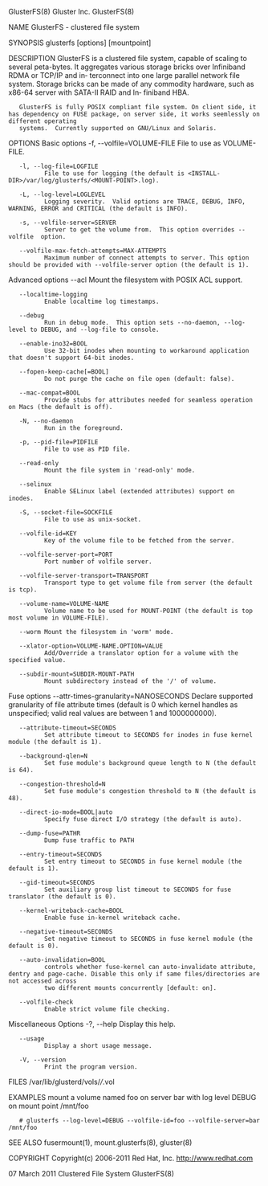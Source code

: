 GlusterFS(8)                                                                Gluster Inc.                                                                GlusterFS(8)

NAME
       GlusterFS - clustered file system

SYNOPSIS
       glusterfs [options] [mountpoint]

DESCRIPTION
       GlusterFS  is a clustered file system, capable of scaling to several peta-bytes.  It aggregates various storage bricks over Infiniband RDMA or TCP/IP and in‐
       terconnect into one large parallel network file system. Storage bricks can be made of any commodity hardware, such as x86-64 server with SATA-II RAID and In‐
       finiband HBA.

       GlusterFS is fully POSIX compliant file system. On client side, it has dependency on FUSE package, on server side, it works seemlessly on different operating
       systems.  Currently supported on GNU/Linux and Solaris.

OPTIONS
   Basic options
       -f, --volfile=VOLUME-FILE
              File to use as VOLUME-FILE.

       -l, --log-file=LOGFILE
              File to use for logging (the default is <INSTALL-DIR>/var/log/glusterfs/<MOUNT-POINT>.log).

       -L, --log-level=LOGLEVEL
              Logging severity.  Valid options are TRACE, DEBUG, INFO, WARNING, ERROR and CRITICAL (the default is INFO).

       -s, --volfile-server=SERVER
              Server to get the volume from.  This option overrides --volfile  option.

       --volfile-max-fetch-attempts=MAX-ATTEMPTS
              Maximum number of connect attempts to server. This option should be provided with --volfile-server option (the default is 1).

   Advanced options
       --acl  Mount the filesystem with POSIX ACL support.

       --localtime-logging
              Enable localtime log timestamps.

       --debug
              Run in debug mode.  This option sets --no-daemon, --log-level to DEBUG, and --log-file to console.

       --enable-ino32=BOOL
              Use 32-bit inodes when mounting to workaround application that doesn't support 64-bit inodes.

       --fopen-keep-cache[=BOOL]
              Do not purge the cache on file open (default: false).

       --mac-compat=BOOL
              Provide stubs for attributes needed for seamless operation on Macs (the default is off).

       -N, --no-daemon
              Run in the foreground.

       -p, --pid-file=PIDFILE
              File to use as PID file.

       --read-only
              Mount the file system in 'read-only' mode.

       --selinux
              Enable SELinux label (extended attributes) support on inodes.

       -S, --socket-file=SOCKFILE
              File to use as unix-socket.

       --volfile-id=KEY
              Key of the volume file to be fetched from the server.

       --volfile-server-port=PORT
              Port number of volfile server.

       --volfile-server-transport=TRANSPORT
              Transport type to get volume file from server (the default is tcp).

       --volume-name=VOLUME-NAME
              Volume name to be used for MOUNT-POINT (the default is top most volume in VOLUME-FILE).

       --worm Mount the filesystem in 'worm' mode.

       --xlator-option=VOLUME-NAME.OPTION=VALUE
              Add/Override a translator option for a volume with the specified value.

       --subdir-mount=SUBDIR-MOUNT-PATH
              Mount subdirectory instead of the '/' of volume.

   Fuse options
       --attr-times-granularity=NANOSECONDS
              Declare supported granularity of file attribute times (default is 0 which kernel  handles  as  unspecified;  valid  real  values  are  between  1  and
              1000000000).

       --attribute-timeout=SECONDS
              Set attribute timeout to SECONDS for inodes in fuse kernel module (the default is 1).

       --background-qlen=N
              Set fuse module's background queue length to N (the default is 64).

       --congestion-threshold=N
              Set fuse module's congestion threshold to N (the default is 48).

       --direct-io-mode=BOOL|auto
              Specify fuse direct I/O strategy (the default is auto).

       --dump-fuse=PATHR
              Dump fuse traffic to PATH

       --entry-timeout=SECONDS
              Set entry timeout to SECONDS in fuse kernel module (the default is 1).

       --gid-timeout=SECONDS
              Set auxiliary group list timeout to SECONDS for fuse translator (the default is 0).

       --kernel-writeback-cache=BOOL
              Enable fuse in-kernel writeback cache.

       --negative-timeout=SECONDS
              Set negative timeout to SECONDS in fuse kernel module (the default is 0).

       --auto-invalidation=BOOL
              controls whether fuse-kernel can auto-invalidate attribute, dentry and page-cache. Disable this only if same files/directories are not accessed across
              two different mounts concurrently [default: on].

       --volfile-check
              Enable strict volume file checking.

   Miscellaneous Options
       -?, --help
              Display this help.

       --usage
              Display a short usage message.

       -V, --version
              Print the program version.

FILES
       /var/lib/glusterd/vols/*/*.vol

EXAMPLES
       mount a volume named foo on server bar with log level DEBUG on mount point /mnt/foo

       # glusterfs --log-level=DEBUG --volfile-id=foo --volfile-server=bar /mnt/foo

SEE ALSO
       fusermount(1), mount.glusterfs(8), gluster(8)

COPYRIGHT
       Copyright(c) 2006-2011  Red Hat, Inc.  <http://www.redhat.com>

07 March 2011                                                           Clustered File System                                                           GlusterFS(8)
